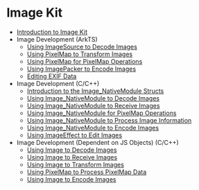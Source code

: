 # Image Kit

- [Introduction to Image Kit](image-overview.md)
- Image Development (ArkTS)<!--image-arkts-dev-->
  - [Using ImageSource to Decode Images](image-decoding.md)
  - [Using PixelMap to Transform Images](image-transformation.md)
  - [Using PixelMap for PixelMap Operations](image-pixelmap-operation.md)
  - [Using ImagePacker to Encode Images](image-encoding.md)
  - [Editing EXIF Data](image-tool.md)
- Image Development (C/C++)<!--image-native-->
  - [Introduction to the Image_NativeModule Structs](image-structure-c.md)
  - [Using Image_NativeModule to Decode Images](image-source-c.md)
  - [Using Image_NativeModule to Receive Images](image-receiver-c.md)
  - [Using Image_NativeModule for PixelMap Operations](pixelmap-c.md)
  - [Using Image_NativeModule to Process Image Information](image-info-c.md)
  - [Using Image_NativeModule to Encode Images](image-packer-c.md)
  - [Using ImageEffect to Edit Images](image-effect-guidelines.md)
- Image Development (Dependent on JS Objects) (C/C++)<!--image-native-js-objects-->
  - [Using Image to Decode Images](image-decoding-native.md)
  - [Using Image to Receive Images](image-receiver-native.md)
  - [Using Image to Transform Images](image-transformation-native.md)
  - [Using PixelMap to Process PixelMap Data](image-pixelmap-operation-native.md)
  - [Using Image to Encode Images](image-encoding-native.md)
